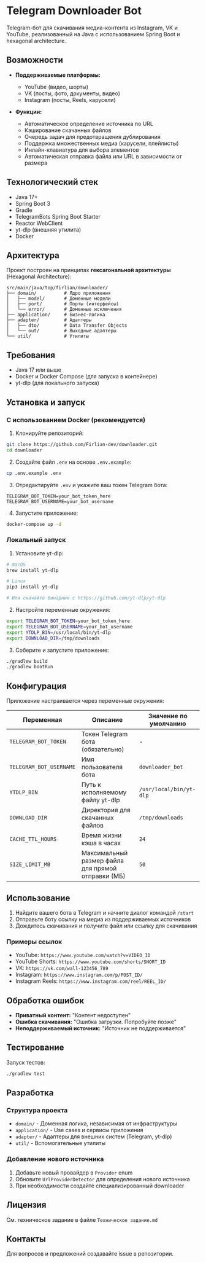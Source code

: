 # Telegram Downloader Bot

Telegram-бот для скачивания медиа-контента из Instagram, VK и YouTube, реализованный на Java с использованием Spring Boot и hexagonal architecture.

## Возможности

- **Поддерживаемые платформы:**
  - YouTube (видео, шорты)
  - VK (посты, фото, документы, видео)
  - Instagram (посты, Reels, карусели)

- **Функции:**
  - Автоматическое определение источника по URL
  - Кэширование скачанных файлов
  - Очередь задач для предотвращения дублирования
  - Поддержка множественных медиа (карусели, плейлисты)
  - Инлайн-клавиатура для выбора элементов
  - Автоматическая отправка файла или URL в зависимости от размера

## Технологический стек

- Java 17+
- Spring Boot 3
- Gradle
- TelegramBots Spring Boot Starter
- Reactor WebClient
- yt-dlp (внешняя утилита)
- Docker

## Архитектура

Проект построен на принципах **гексагональной архитектуры** (Hexagonal Architecture):

```
src/main/java/top/firlian/downloader/
├── domain/          # Ядро приложения
│   ├── model/       # Доменные модели
│   ├── port/        # Порты (интерфейсы)
│   └── error/       # Доменные исключения
├── application/     # Бизнес-логика
├── adapter/         # Адаптеры
│   ├── dto/         # Data Transfer Objects
│   └── out/         # Выходные адаптеры
└── util/            # Утилиты
```

## Требования

- Java 17 или выше
- Docker и Docker Compose (для запуска в контейнере)
- yt-dlp (для локального запуска)

## Установка и запуск

### С использованием Docker (рекомендуется)

1. Клонируйте репозиторий:
```bash
git clone https://github.com/Firlian-dev/downloader.git
cd downloader
```

2. Создайте файл `.env` на основе `.env.example`:
```bash
cp .env.example .env
```

3. Отредактируйте `.env` и укажите ваш токен Telegram бота:
```env
TELEGRAM_BOT_TOKEN=your_bot_token_here
TELEGRAM_BOT_USERNAME=your_bot_username
```

4. Запустите приложение:
```bash
docker-compose up -d
```

### Локальный запуск

1. Установите yt-dlp:
```bash
# macOS
brew install yt-dlp

# Linux
pip3 install yt-dlp

# Или скачайте бинарник с https://github.com/yt-dlp/yt-dlp
```

2. Настройте переменные окружения:
```bash
export TELEGRAM_BOT_TOKEN=your_bot_token_here
export TELEGRAM_BOT_USERNAME=your_bot_username
export YTDLP_BIN=/usr/local/bin/yt-dlp
export DOWNLOAD_DIR=/tmp/downloads
```

3. Соберите и запустите приложение:
```bash
./gradlew build
./gradlew bootRun
```

## Конфигурация

Приложение настраивается через переменные окружения:

| Переменная | Описание | Значение по умолчанию |
|-----------|----------|----------------------|
| `TELEGRAM_BOT_TOKEN` | Токен Telegram бота (обязательно) | - |
| `TELEGRAM_BOT_USERNAME` | Имя пользователя бота | `downloader_bot` |
| `YTDLP_BIN` | Путь к исполняемому файлу yt-dlp | `/usr/local/bin/yt-dlp` |
| `DOWNLOAD_DIR` | Директория для скачанных файлов | `/tmp/downloads` |
| `CACHE_TTL_HOURS` | Время жизни кэша в часах | `24` |
| `SIZE_LIMIT_MB` | Максимальный размер файла для прямой отправки (МБ) | `50` |

## Использование

1. Найдите вашего бота в Telegram и начните диалог командой `/start`
2. Отправьте боту ссылку на медиа из поддерживаемых источников
3. Дождитесь скачивания и получите файл или ссылку для скачивания

### Примеры ссылок

- YouTube: `https://www.youtube.com/watch?v=VIDEO_ID`
- YouTube Shorts: `https://www.youtube.com/shorts/SHORT_ID`
- VK: `https://vk.com/wall-123456_789`
- Instagram: `https://www.instagram.com/p/POST_ID/`
- Instagram Reels: `https://www.instagram.com/reel/REEL_ID/`

## Обработка ошибок

- **Приватный контент:** "Контент недоступен"
- **Ошибка скачивания:** "Ошибка загрузки. Попробуйте позже"
- **Неподдерживаемый источник:** "Источник не поддерживается"

## Тестирование

Запуск тестов:
```bash
./gradlew test
```

## Разработка

### Структура проекта

- `domain/` - Доменная логика, независимая от инфраструктуры
- `application/` - Use cases и сервисы приложения
- `adapter/` - Адаптеры для внешних систем (Telegram, yt-dlp)
- `util/` - Вспомогательные утилиты

### Добавление нового источника

1. Добавьте новый провайдер в `Provider` enum
2. Обновите `UrlProviderDetector` для определения нового источника
3. При необходимости создайте специализированный downloader

## Лицензия

См. техническое задание в файле `Техническое задание.md`

## Контакты

Для вопросов и предложений создавайте issue в репозитории.
